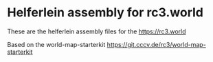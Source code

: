 # Helferlein assembly for rc3.world

These are the helferlein assembly files for the https://rc3.world

Based on the world-map-starterkit https://git.cccv.de/rc3/world-map-starterkit